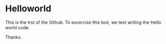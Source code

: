 # Helloworld
This is the trst of the Github.
To excercise this tool, we test writing the Hello world code.

Thanks.
